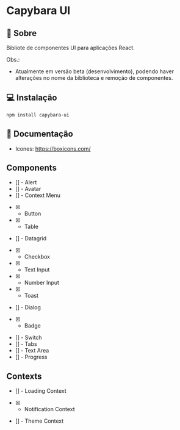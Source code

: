 # Capybara UI

## 🔎 Sobre
Bibliote de componentes UI para aplicações React.

Obs.: 
- Atualmente em versão beta (desenvolvimento), podendo haver alterações no nome da biblioteca e remoção de componentes.

## 💻 Instalação

```sh
npm install capybara-ui
```

## 📖 Documentação
- Icones: https://boxicons.com/

## Components
- [] - Alert
- [] - Avatar
- [] - Context Menu
- [x] - Button
- [x] - Table
- [] - Datagrid
- [x] - Checkbox
- [x] - Text Input
- [x] - Number Input
- [x] - Toast
- [] - Dialog
- [x] - Badge
- [] - Switch
- [] - Tabs
- [] - Text Area
- [] - Progress

## Contexts
- [] - Loading Context
- [x] - Notification Context
- [] - Theme Context
